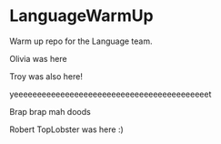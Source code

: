 # LanguageWarmUp

Warm up repo for the Language team.

Olivia was here

Troy was also here!

yeeeeeeeeeeeeeeeeeeeeeeeeeeeeeeeeeeeeeeeeeet

Brap brap mah doods

Robert TopLobster was here :)